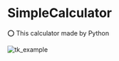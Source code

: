 # SimpleCalculator 

  ⭕ This calculator made by Python<br/>
  

![tk_example](https://user-images.githubusercontent.com/66563618/119676353-6c1be180-be5b-11eb-970e-884364edcde9.PNG)
